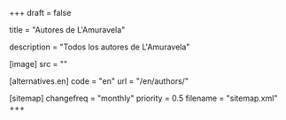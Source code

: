 +++
draft = false

title = "Autores de L'Amuravela"

description = "Todos los autores de L'Amuravela"

[image]
    src = ""

[alternatives.en]
    code = "en"
    url = "/en/authors/"

[sitemap]
  changefreq = "monthly"
  priority = 0.5
  filename = "sitemap.xml"
+++